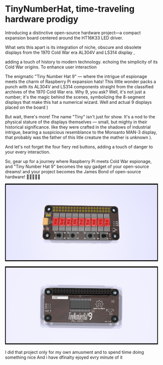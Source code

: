 # TinyNumberHat,  time-traveling hardware prodigy 

Introducing a distinctive open-source hardware project—a compact expansion board centered around the HT16K33 LED driver.

 What sets this apart is its integration of niche, obscure and obsolete displays  from the 1970 Cold War era AL304V and LS314 display ,

adding a touch of history to modern technology.
echoing the simplicity of its Cold War origins. To enhance user interaction 


The enigmatic "Tiny Number Hat 9" — where the intrigue of espionage meets the charm of Raspberry Pi expansion hats!
 This little wonder packs a punch with its AL304V and LS314 components straight from the classified archives of the 1970 Cold War era. 
Why 9, you ask? Well, it's not just a number; it's the magic behind the scenes, symbolizing the 8-segment displays that make this hat a numerical wizard.
Well and actual 9 displays placed on the board )

But wait, there's more! The name "Tiny" isn't just for show. It's a nod to the physical stature of the displays themselves — small, but mighty in their historical significance. like they were crafted in the shadows of industrial intrigue, bearing a suspicious resemblance to the Monsanto MAN-3 display, that probably was the father of this litle creature the mather is unknown ). 

And let's not forget the four fiery red buttons, adding a touch of danger to your every interaction.

So, gear up for a journey where Raspberry Pi meets Cold War espionage, and "Tiny Number Hat 9" becomes the spy gadget of your open-source dreams!
 and your project becomes the James Bond of open-source hardware! 🎩🕵️‍♂️🔴✨


![Alt text](TinyNumberHat_front.png)

![Alt text](TinyNumberHat_back.png)

I did that project only for my own amusment and to spend tiime doing something nice
And i have dfinalty ejoyed evry minute of it  

